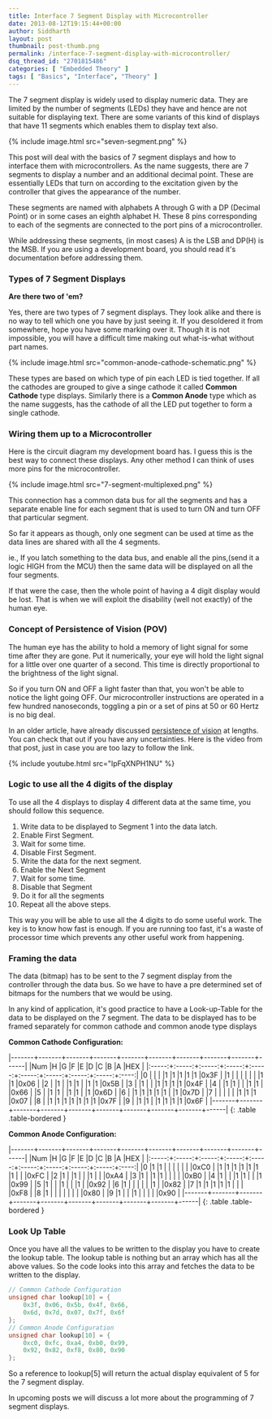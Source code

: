 ```yaml
---
title: Interface 7 Segment Display with Microcontroller
date: 2013-08-12T19:15:44+00:00
author: Siddharth
layout: post
thumbnail: post-thumb.png
permalink: /interface-7-segment-display-with-microcontroller/
dsq_thread_id: "2701815486"
categories: [ "Embedded Theory" ]
tags: [ "Basics", "Interface", "Theory" ]
---
```


The 7 segment display is widely used to display numeric data. They are limited by the number of segments (LEDs) they have and hence are not suitable for displaying text. There are some variants of this kind of displays that have 11 segments which enables them to display text also.

{% include image.html src="seven-segment.png" %}

This post will deal with the basics of 7 segment displays and how to interface them with microcontrollers. As the name suggests, there are 7 segments to display a number and an additional decimal point. These are essentially LEDs that turn on according to the excitation given by the controller that gives the appearance of the number.

These segments are named with alphabets A through G with a DP (Decimal Point) or in some cases an eighth alphabet H. These 8 pins corresponding to each of the segments are connected to the port pins of a microcontroller.

While addressing these segments, (in most cases) A is the LSB and DP(H) is the MSB. If you are using a development board, you should read it's documentation before addressing them.

### Types of 7 Segment Displays

**Are there two of 'em?**

Yes, there are two types of 7 segment displays. They look alike and there is no way to tell which one you have by just seeing it. If you desoldered it from somewhere, hope you have some marking over it. Though it is not impossible, you will have a difficult time making out what-is-what without part names.

{% include image.html src="common-anode-cathode-schematic.png" %}

These types are based on which type of pin each LED is tied together. If all the cathodes are grouped to give a singe cathode it called **Common Cathode** type displays. Similarly there is a **Common Anode** type which as the name suggests, has the cathode of all the LED put together to form a single cathode.

### Wiring them up to a Microcontroller

Here is the circuit diagram my development board has. I guess this is the best way to connect these displays. Any other method I can think of uses more pins for the microcontroller.

{% include image.html src="7-segment-multiplexed.png" %}

This connection has a common data bus for all the segments and has a separate enable line for each segment that is used to turn ON and turn OFF that particular segment.

So far it appears as though, only one segment can be used at time as the data lines are shared with all the 4 segments.

ie., If you latch something to the data bus, and enable all the pins,(send it a logic HIGH from the MCU) then the same data will be displayed on all the four segments.

If that were the case, then the whole point of having a 4 digit display would be lost. That is when we will exploit the disability (well not exactly) of the human eye.

### Concept of Persistence of Vision (POV)

The human eye has the ability to hold a memory of light signal for some time after they are gone. Put it numerically, your eye will hold the light signal for a little over one quarter of a second. This time is directly proportional to the brightness of the light signal.

So if you turn ON and OFF a light faster than that, you won't be able to notice the light going OFF. Our microcontroller instructions are operated in a few hundred nanoseconds, toggling a pin or a set of pins at 50 or 60 Hertz is no big deal.

In an older article, have already discussed [persistence of vision](/external-event-counter-seven-segment-displays/) at lengths. You can check that out if you have any uncertainties. Here is the video from that post, just in case you are too lazy to follow the link.

{% include youtube.html src="IpFqXNPH1NU" %}

### Logic to use all the 4 digits of the display

To use all the 4 displays to display 4 different data at the same time, you should follow this sequence.

  1. Write data to be displayed to Segment 1 into the data latch.
  2. Enable First Segment.
  3. Wait for some time.
  4. Disable First Segment.
  5. Write the data for the next segment.
  6. Enable the Next Segment
  7. Wait for some time.
  8. Disable that Segment
  9. Do it for all the segments
 10. Repeat all the above steps.

This way you will be able to use all the 4 digits to do some useful work. The key is to know how fast is enough. If you are running too fast, it's a waste of processor time which prevents any other useful work from happening.

### Framing the data

The data (bitmap) has to be sent to the 7 segment display from the controller through the data bus. So we have to have a pre determined set of bitmaps for the numbers that we would be using.

In any kind of application, it's good practice to have a Look-up-Table for the data to be displayed on the 7 segment. The data to be displayed has to be framed separately for common cathode and common anode type displays

**Common Cathode Configuration:**

|-------+-------+-------+-------+-------+-------+-------+-------+-------+------|
|Num    |H      |G      |F      |E      |D      |C      |B      |A      |HEX   |
|:-----:+:-----:+:-----:+:-----:+:-----:+:-----:+:-----:+:-----:+:-----:+:----:|
|0      |       |       |       |1      |1      |1      |1      |1      |0x3F  |
|1      |       |       |       |       |       |       |1      |1      |0x06  |
|2      |       |1      |       |1      |1      |       |1      |1      |0x5B  |
|3      |       |1      |       |       |1      |1      |1      |1      |0x4F  |
|4      |       |1      |1      |       |       |1      |1      |       |0x66  |
|5      |       |1      |1      |       |1      |1      |       |1      |0x6D  |
|6      |       |1      |1      |1      |1      |1      |       |1      |0x7D  |
|7      |       |       |       |       |       |1      |1      |1      |0x07  |
|8      |       |1      |1      |1      |1      |1      |1      |1      |0x7F  |
|9      |       |1      |1      |       |1      |1      |1      |1      |0x6F  |
|-------+-------+-------+-------+-------+-------+-------+-------+-------+------|
{: .table .table-bordered }

**Common Anode Configuration:**

|-------+-------+-------+-------+-------+-------+-------+-------+-------+------|
|Num    |H      |G      |F      |E      |D      |C      |B      |A      |HEX   |
|:-----:+:-----:+:-----:+:-----:+:-----:+:-----:+:-----:+:-----:+:-----:+:----:|
|0      |1      |1      |       |       |       |       |       |       |0xC0  |
|1      |1      |1      |1      |1      |1      |1      |       |       |0xFC  |
|2      |1      |       |1      |       |       |1      |       |       |0xA4  |
|3      |1      |       |1      |1      |       |       |       |       |0xB0  |
|4      |1      |       |       |1      |1      |       |       |1      |0x99  |
|5      |1      |       |       |1      |       |       |1      |       |0x92  |
|6      |1      |       |       |       |       |       |1      |       |0x82  |
|7      |1      |1      |1      |1      |1      |       |       |       |0xF8  |
|8      |1      |       |       |       |       |       |       |       |0x80  |
|9      |1      |       |       |1      |       |       |       |       |0x90  |
|-------+-------+-------+-------+-------+-------+-------+-------+-------+------|
{: .table .table-bordered }

### Look Up Table

Once you have all the values to be written to the display you have to create the lookup table. The lookup table is nothing but an array which has all the above values. So the code looks into this array and fetches the data to be written to the display.

``` c
// Common Cathode Configuration
unsigned char lookup[10] = {
    0x3f, 0x06, 0x5b, 0x4f, 0x66,
    0x6d, 0x7d, 0x07, 0x7f, 0x6f
};
// Common Anode Configuration
unsigned char lookup[10] = {
    0xc0, 0xfc, 0xa4, 0xb0, 0x99,
    0x92, 0x82, 0xf8, 0x80, 0x90
};
```

So a reference to lookup[5] will return the actual display equivalent of 5 for the 7 segment display.

In upcoming posts we will discuss a lot more about the programming of 7 segment displays.

